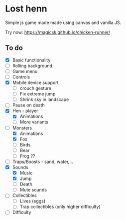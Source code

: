 # Lost henn

Simple js game made made using canvas and vanilla JS.

Try now: <https://magicsk.github.io/chicken-runner/>

## To do

- [x] Basic functionality
- [ ] Rolling background
- [ ] Game menu
- [ ] Controls
- [x] Mobile device support
  - [ ] crouch gesture
  - [ ] Fix extreme jump
  - [ ] Shrink sky in landscape
- [ ] Pause on death
- [x] Hen - player
  - [x] Animations
  - [ ] More variants
- [ ] Monsters
  - [x] Animations
  - [x] Fox
  - [ ] Birds
  - [ ] Bear
  - [ ] Frog ??
- [ ] Traps/Boosts - sand, water,...
- [x] Sounds
  - [x] Music
  - [x] Jump
  - [ ] Death
  - [ ] Mute sounds
- [ ] Collectibles
  - [ ] Lives (eggs)
  - [ ] Trap collectibles (only higher difficulty)
- [ ] Difficulty
